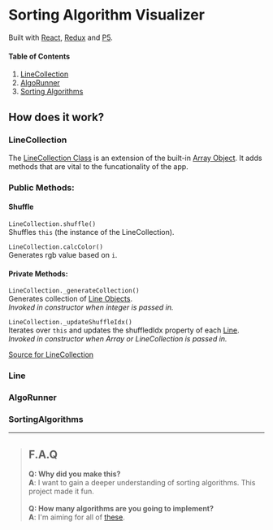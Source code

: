 # Sorting Algorithm Visualizer
Built with [React](http://reactjs.org), [Redux](http://redux.js.org) and [P5](https://p5js.org/).

#### Table of Contents
1. [LineCollection](#LineCollection)
1. [AlgoRunner](#AlgoRunner)
1. [Sorting Algorithms](#SortingAlgorithms)


## How does it work?

### LineCollection

The [LineCollection Class](https://github.com/rafeautie/sorting-algorithm-visualizer/blob/master/src/LineCollection/index.js) is an extension of the built-in [Array Object](https://developer.mozilla.org/en-US/docs/Web/JavaScript/Reference/Global_Objects/Array). It adds methods that are vital to the funcationality of the app.

### Public Methods:
#### Shuffle
`LineCollection.shuffle()`\
Shuffles `this` (the instance of the LineCollection).

`LineCollection.calcColor()`\
Generates rgb value based on `i`.

#### Private Methods:
`LineCollection._generateCollection()`\
Generates collection of [Line Objects](#Line).\
*Invoked in constructor when integer is passed in.*

`LineCollection._updateShuffleIdx()`\
Iterates over `this` and updates the shuffledIdx property of each [Line](#Line).\
*Invoked in constructor when Array or LineCollection is passed in.*


[Source for LineCollection](https://github.com/rafeautie/sorting-algorithm-visualizer/blob/master/src/LineCollection/index.js)

### Line

### AlgoRunner

### SortingAlgorithms
---

> ## F.A.Q
>__Q: Why did you make this?__\
__A__: I want to gain a deeper understanding of sorting algorithms. This project made it fun.\
\
>__Q: How many algorithms are you going to implement?__\
>__A__: I'm aiming for all of [these](https://www.bigocheatsheet.com/#sorting).